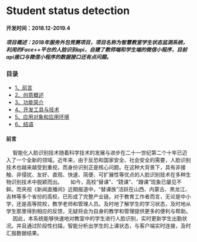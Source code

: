 # Student status detection
#### 开发时间：2018.12-2019.4
##### 项目概述：2018年服务外包竞赛项目，项目名称为智慧教室学生状态监测系统，利用的Face++平台的人脸识别api，自建了教师端和学生端的微信小程序，目前api接口与微信小程序的数据接口还有点问题。
### 目录
* [1、前言](#1)
* [2、创意概述](#2)
* [3、功能简介](#3)
* [4、开发工具与技术](#4)
* [5、应用对象和应用环境](#5)
* [6、结语](#6)

<h4 id='1'>前言</h4>
&emsp; 智能化人脸识别技术随着科学技术的发展与进步在二十一世纪第二个十年已迈入了一个全新的领域。近年来，由于反恐和国家安全、社会安全的需要，人脸识别技术也越来越受到重视，而身份识别正是核心问题。在这种大背景下，具有非接触、非侵扰、友好、直观、快速、简便、可扩展性等优点的人脸识别技术在多种生物识别技术中脱颖而出。
&emsp; 如今，高校“替课”、“跷课”、“蹭课”现象已屡见不鲜。而央视《新闻直播间》近期报道中，“替课族”活跃在山西、内蒙古、黑龙江、吉林等多个省份的高校，已形成了完整产业链。对于教育工作者而言，无论是中小学，还是高等院校，教学老师和管理人员。及时地了解学生的学习状态，及时地从学生那里得到相应的反馈，无疑将会为自身的教学和管理提供更多的便利与帮助。
&emsp; 因此，本系统能够快速地对教室中的学生进行人脸识别，实时更新学生出勤状况。并且通过阶段性扫描，智能分析出学生的上课状态，与客户端实时连接，及时汇报数据结果。
